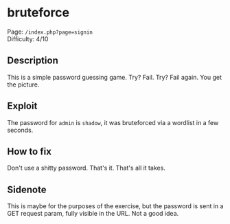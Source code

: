 # bruteforce

Page: `/index.php?page=signin`  
Difficulty: 4/10

## Description

This is a simple password guessing game. Try? Fail. Try? Fail again. You get the picture.

## Exploit

The password for `admin` is `shadow`, it was bruteforced via a wordlist in a few seconds.

## How to fix

Don't use a shitty password. That's it. That's all it takes.

## Sidenote

This is maybe for the purposes of the exercise, but the password is sent in a GET request param, fully visible in the URL. Not a good idea.

